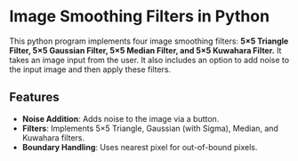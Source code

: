 # Image Smoothing Filters in Python

This python program implements four image smoothing filters: **5×5 Triangle Filter, 5×5 Gaussian Filter, 5×5 Median Filter, and 5×5 Kuwahara Filter.** It takes an image input from the user. It also includes an option to add noise to the input image and then apply these filters.

## Features
- **Noise Addition**: Adds noise to the image via a button.
- **Filters**: Implements 5×5 Triangle, Gaussian (with Sigma), Median, and Kuwahara filters.
- **Boundary Handling**: Uses nearest pixel for out-of-bound pixels.